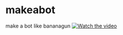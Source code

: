 # makeabot
make a bot like bananagun
[![Watch the video](https://img.youtube.com/vi/f3guBPK3PAE/maxresdefault.jpg)](https://youtu.be/f3guBPK3PAE)

